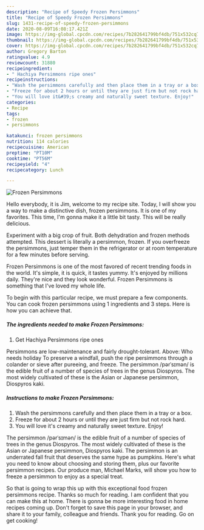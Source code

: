```yaml
---
description: "Recipe of Speedy Frozen Persimmons"
title: "Recipe of Speedy Frozen Persimmons"
slug: 1431-recipe-of-speedy-frozen-persimmons
date: 2020-08-09T16:08:17.421Z
image: https://img-global.cpcdn.com/recipes/7b282641799bf4db/751x532cq70/frozen-persimmons-recipe-main-photo.jpg
thumbnail: https://img-global.cpcdn.com/recipes/7b282641799bf4db/751x532cq70/frozen-persimmons-recipe-main-photo.jpg
cover: https://img-global.cpcdn.com/recipes/7b282641799bf4db/751x532cq70/frozen-persimmons-recipe-main-photo.jpg
author: Gregory Barton
ratingvalue: 4.9
reviewcount: 31880
recipeingredient:
- " Hachiya Persimmons ripe ones"
recipeinstructions:
- "Wash the persimmons carefully and then place them in a tray or a box."
- "Freeze for about 2 hours or until they are just firm but not rock hard."
- "You will love it&#39;s creamy and naturally sweet texture. Enjoy!"
categories:
- Recipe
tags:
- frozen
- persimmons

katakunci: frozen persimmons 
nutrition: 114 calories
recipecuisine: American
preptime: "PT10M"
cooktime: "PT56M"
recipeyield: "4"
recipecategory: Lunch

---
```



![Frozen Persimmons](https://img-global.cpcdn.com/recipes/7b282641799bf4db/751x532cq70/frozen-persimmons-recipe-main-photo.jpg)

Hello everybody, it is Jim, welcome to my recipe site. Today, I will show you a way to make a distinctive dish, frozen persimmons. It is one of my favorites. This time, I'm gonna make it a little bit tasty. This will be really delicious.

Experiment with a big crop of fruit. Both dehydration and frozen methods attempted. This dessert is literally a persimmon, frozen. If you overfreeze the persimmons, just temper them in the refrigerator or at room temperature for a few minutes before serving.

Frozen Persimmons is one of the most favored of recent trending foods in the world. It's simple, it is quick, it tastes yummy. It's enjoyed by millions daily. They're nice and they look wonderful. Frozen Persimmons is something that I've loved my whole life.


To begin with this particular recipe, we must prepare a few components. You can cook frozen persimmons using 1 ingredients and 3 steps. Here is how you can achieve that.

<!--inarticleads1-->

##### The ingredients needed to make Frozen Persimmons:

1. Get  Hachiya Persimmons ripe ones


Persimmons are low-maintenance and fairly drought-tolerant. Above: Who needs holiday To preserve a windfall, push the ripe persimmons through a colander or sieve after pureeing, and freeze. The persimmon /pərˈsɪmən/ is the edible fruit of a number of species of trees in the genus Diospyros. The most widely cultivated of these is the Asian or Japanese persimmon, Diospyros kaki. 

<!--inarticleads2-->

##### Instructions to make Frozen Persimmons:

1. Wash the persimmons carefully and then place them in a tray or a box.
1. Freeze for about 2 hours or until they are just firm but not rock hard.
1. You will love it&#39;s creamy and naturally sweet texture. Enjoy!


The persimmon /pərˈsɪmən/ is the edible fruit of a number of species of trees in the genus Diospyros. The most widely cultivated of these is the Asian or Japanese persimmon, Diospyros kaki. The persimmon is an underrated fall fruit that deserves the same hype as pumpkins. Here&#39;s what you need to know about choosing and storing them, plus our favorite persimmon recipes. Our produce man, Michael Marks, will show you how to freeze a persimmon to enjoy as a special treat. 

So that is going to wrap this up with this exceptional food frozen persimmons recipe. Thanks so much for reading. I am confident that you can make this at home. There is gonna be more interesting food in home recipes coming up. Don't forget to save this page in your browser, and share it to your family, colleague and friends. Thank you for reading. Go on get cooking!

